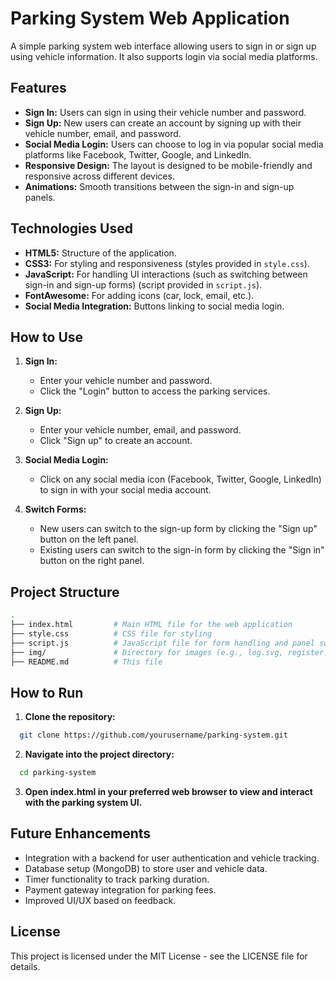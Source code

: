 # Parking System Web Application

A simple parking system web interface allowing users to sign in or sign up using vehicle information. It also supports login via social media platforms.

## Features

- **Sign In:** Users can sign in using their vehicle number and password.
- **Sign Up:** New users can create an account by signing up with their vehicle number, email, and password.
- **Social Media Login:** Users can choose to log in via popular social media platforms like Facebook, Twitter, Google, and LinkedIn.
- **Responsive Design:** The layout is designed to be mobile-friendly and responsive across different devices.
- **Animations:** Smooth transitions between the sign-in and sign-up panels.

## Technologies Used

- **HTML5:** Structure of the application.
- **CSS3:** For styling and responsiveness (styles provided in `style.css`).
- **JavaScript:** For handling UI interactions (such as switching between sign-in and sign-up forms) (script provided in `script.js`).
- **FontAwesome:** For adding icons (car, lock, email, etc.).
- **Social Media Integration:** Buttons linking to social media login.

## How to Use

1. **Sign In:**  
   - Enter your vehicle number and password.
   - Click the "Login" button to access the parking services.
   
2. **Sign Up:**  
   - Enter your vehicle number, email, and password.
   - Click "Sign up" to create an account.

3. **Social Media Login:**  
   - Click on any social media icon (Facebook, Twitter, Google, LinkedIn) to sign in with your social media account.

4. **Switch Forms:**  
   - New users can switch to the sign-up form by clicking the "Sign up" button on the left panel.
   - Existing users can switch to the sign-in form by clicking the "Sign in" button on the right panel.

## Project Structure

```bash
.
├── index.html         # Main HTML file for the web application
├── style.css          # CSS file for styling
├── script.js          # JavaScript file for form handling and panel switching
├── img/               # Directory for images (e.g., log.svg, register.svg)
├── README.md          # This file
```

## How to Run

1. **Clone the repository:**
  ```bash
    git clone https://github.com/yourusername/parking-system.git
  ```
2. **Navigate into the project directory:**
```bash
  cd parking-system
  ```
3. **Open index.html in your preferred web browser to view and interact with the parking system UI.**

## Future Enhancements
- Integration with a backend for user authentication and vehicle tracking.
- Database setup (MongoDB) to store user and vehicle data.
- Timer functionality to track parking duration.
- Payment gateway integration for parking fees.
- Improved UI/UX based on feedback.

## License
This project is licensed under the MIT License - see the LICENSE file for details.
